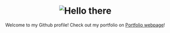 <h1 align="center">
    <img src="https://readme-typing-svg.herokuapp.com?font=Fira+Code&pause=1000&random=false&width=435&lines=Hello+there" alt="Hello there">
</h1>

<div align="left">
    Welcome to my Github profile! Check out my portfolio on <a href="https://zhihaohong52.github.io">Portfolio webpage</a>!
</div>

<!--
**zhihaohong52/zhihaohong52** is a ✨ _special_ ✨ repository because its `README.md` (this file) appears on your GitHub profile.

Here are some ideas to get you started:

- 🔭 I’m currently working on ...
- 🌱 I’m currently learning ...
- 👯 I’m looking to collaborate on ...
- 🤔 I’m looking for help with ...
- 💬 Ask me about ...
- 📫 How to reach me: ...
- 😄 Pronouns: ...
- ⚡ Fun fact: ...
-->
